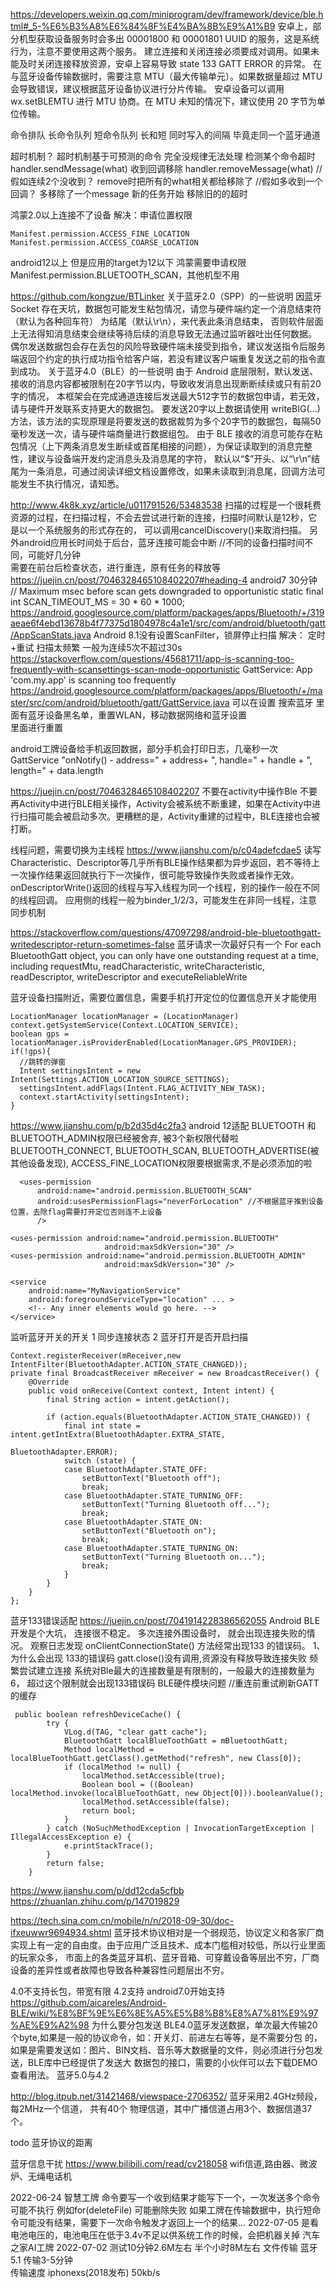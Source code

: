


https://developers.weixin.qq.com/miniprogram/dev/framework/device/ble.html#_5-%E6%B3%A8%E6%84%8F%E4%BA%8B%E9%A1%B9
安卓上，部分机型获取设备服务时会多出 00001800 和 00001801 UUID 的服务，这是系统行为，注意不要使用这两个服务。
建立连接和关闭连接必须要成对调用。如果未能及时关闭连接释放资源，安卓上容易导致 state 133 GATT ERROR 的异常。
在与蓝牙设备传输数据时，需要注意 MTU（最大传输单元）。如果数据量超过 MTU 会导致错误，建议根据蓝牙设备协议进行分片传输。
安卓设备可以调用 wx.setBLEMTU 进行 MTU 协商。在 MTU 未知的情况下，建议使用 20 字节为单位传输。


命令排队
长命令队列
短命令队列
长和短 同时写入的间隔   毕竟走同一个蓝牙通道


超时机制？   超时机制基于可预测的命令   完全没规律无法处理
检测某个命令超时 handler.sendMessage(what)
收到回调移除  handler.removeMessage(what)
//假如连续2个没收到？   remove时把所有的what相关都给移除了
//假如多收到一个回调？  多移除了一个message 
新的任务开始 移除旧的的超时


鸿蒙2.0以上连接不了设备
解决：申请位置权限
```  
Manifest.permission.ACCESS_FINE_LOCATION
Manifest.permission.ACCESS_COARSE_LOCATION
```
android12以上  但是应用的target为12以下
鸿蒙需要申请权限Manifest.permission.BLUETOOTH_SCAN，其他机型不用


https://github.com/kongzue/BTLinker
关于蓝牙2.0（SPP）的一些说明
因蓝牙 Socket 存在天坑，数据包可能发生粘包情况，请您与硬件端约定一个消息结束符（默认为各种回车符） 为结尾（默认\r\n），来代表此条消息结束，
否则软件层面上无法得知消息结束会继续等待后续的消息导致无法通过监听器吐出任何数据。
偶尔发送数据包会存在丢包的风险导致硬件端未接受到指令，建议发送指令后服务端返回个约定的执行成功指令给客户端，若没有建议客户端重复发送之前的指令直到成功。
关于蓝牙4.0（BLE）的一些说明
由于 Android 底层限制，默认发送、接收的消息内容都被限制在20字节以内，导致收发消息出现断断续续或只有前20字的情况，
本框架会在完成通道连接后发送最大512字节的数据包申请，若无效，请与硬件开发联系支持更大的数据包。
要发送20字以上数据请使用 writeBIG(...) 方法，该方法的实现原理是将要发送的数据裁剪为多个20字节的数据包，每隔50毫秒发送一次，请与硬件端商量进行数据组包。
由于 BLE 接收的消息可能存在粘包情况（上下两条消息发生断续或首尾相接的问题），为保证读取到的消息完整性，建议与设备端开发约定消息头及消息尾的字符，
默认以“$”开头、以“\r\n”结尾为一条消息，可通过阅读详细文档设置修改，如果未读取到消息尾，回调方法可能发生不执行情况，请知悉。


http://www.4k8k.xyz/article/u011791526/53483538
扫描的过程是一个很耗费资源的过程，在扫描过程，不会去尝试进行新的连接，扫描时间默认是12秒，它是以一个系统服务的形式存在的，
可以调用cancelDiscovery()来取消扫描。
另外android应用长时间处于后台，蓝牙连接可能会中断   //不同的设备扫描时间不同，可能好几分钟  
需要在前台后检查状态，进行重连，原有任务的释放等
https://juejin.cn/post/7046328465108402207#heading-4
android7 30分钟  
// Maximum msec before scan gets downgraded to opportunistic
static final int SCAN_TIMEOUT_MS = 30 * 60 * 1000;  https://android.googlesource.com/platform/packages/apps/Bluetooth/+/319aeae6f4ebd13678b4f77375d1804978c4a1e1/src/com/android/bluetooth/gatt/AppScanStats.java
Android 8.1没有设置ScanFilter，锁屏停止扫描
解决：
定时+重试
扫描太频繁 一般为连续5次不超过30s  https://stackoverflow.com/questions/45681711/app-is-scanning-too-frequently-with-scansettings-scan-mode-opportunistic
GattService: App 'com.my.app' is scanning too frequently
https://android.googlesource.com/platform/packages/apps/Bluetooth/+/master/src/com/android/bluetooth/gatt/GattService.java
可以在设置 搜索蓝牙  里面有蓝牙设备黑名单，重置WLAN，移动数据网络和蓝牙设置   
里面进行重置


android工牌设备给手机返回数据，部分手机会打印日志，几毫秒一次
GattService "onNotify() - address=" + address+ ", handle=" + handle + ", length=" + data.length

https://juejin.cn/post/7046328465108402207
不要在activity中操作Ble
不要再Activity中进行BLE相关操作，Activity会被系统不断重建，如果在Activity中进行扫描可能会被启动多次。更糟糕的是，Activity重建的过程中，BLE连接也会被打断。


线程问题，需要切换为主线程  https://www.jianshu.com/p/c04adefcdae5
读写Characteristic、Descriptor等几乎所有BLE操作结果都为异步返回，若不等待上一次操作结果返回就执行下一次操作，很可能导致操作失败或者操作无效。
onDescriptorWrite()返回的线程与写入线程为同一个线程，别的操作一般在不同的线程回调。
应用侧的线程一般为binder_1/2/3，可能发生在非同一线程，注意同步机制


https://stackoverflow.com/questions/47097298/android-ble-bluetoothgatt-writedescriptor-return-sometimes-false
蓝牙请求一次最好只有一个
For each BluetoothGatt object, you can only have one outstanding request at a time, including requestMtu, 
readCharacteristic, writeCharacteristic, readDescriptor, writeDescriptor and executeReliableWrite


蓝牙设备扫描附近，需要位置信息，需要手机打开定位的位置信息开关才能使用
```
LocationManager locationManager = (LocationManager) context.getSystemService(Context.LOCATION_SERVICE);
boolean gps = locationManager.isProviderEnabled(LocationManager.GPS_PROVIDER);
if(!gps){
  //跳转的弹窗
  Intent settingsIntent = new Intent(Settings.ACTION_LOCATION_SOURCE_SETTINGS);
  settingsIntent.addFlags(Intent.FLAG_ACTIVITY_NEW_TASK);
  context.startActivity(settingsIntent);
}
```
https://www.jianshu.com/p/b2d35d4c2fa3
android 12适配
BLUETOOTH 和 BLUETOOTH_ADMIN权限已经被舍弃,
被3个新权限代替啦BLUETOOTH_CONNECT, BLUETOOTH_SCAN, BLUETOOTH_ADVERTISE(被其他设备发现),
ACCESS_FINE_LOCATION权限要根据需求,不是必须添加的啦
```
  <uses-permission
      android:name="android.permission.BLUETOOTH_SCAN"
      android:usesPermissionFlags="neverForLocation" //不根据蓝牙推到设备位置，去除flag需要打开定位否则连不上设备
      />
```
```
<uses-permission android:name="android.permission.BLUETOOTH"
                     android:maxSdkVersion="30" />
<uses-permission android:name="android.permission.BLUETOOTH_ADMIN"
                     android:maxSdkVersion="30" />

<service
    android:name="MyNavigationService"
    android:foregroundServiceType="location" ... >
    <!-- Any inner elements would go here. -->
</service>                     
```


监听蓝牙开关的开关
1 同步连接状态
2 蓝牙打开是否开启扫描
```
Context.registerReceiver(mReceiver,new IntentFilter(BluetoothAdapter.ACTION_STATE_CHANGED));
private final BroadcastReceiver mReceiver = new BroadcastReceiver() {
    @Override
    public void onReceive(Context context, Intent intent) {
        final String action = intent.getAction();

        if (action.equals(BluetoothAdapter.ACTION_STATE_CHANGED)) {
            final int state = intent.getIntExtra(BluetoothAdapter.EXTRA_STATE,
                                                 BluetoothAdapter.ERROR);
            switch (state) {
            case BluetoothAdapter.STATE_OFF:
                setButtonText("Bluetooth off");
                break;
            case BluetoothAdapter.STATE_TURNING_OFF:
                setButtonText("Turning Bluetooth off...");
                break;
            case BluetoothAdapter.STATE_ON:
                setButtonText("Bluetooth on");
                break;
            case BluetoothAdapter.STATE_TURNING_ON:
                setButtonText("Turning Bluetooth on...");
                break;
            }
        }
    }
};
```

蓝牙133错误适配  https://juejin.cn/post/7041914228386562055
Android BLE开发是个大坑， 连接很不稳定。 多次连接外围设备时， 就会出现连接失败的情况。
观察日志发现 onClientConnectionState() 方法经常出现133 的错误码。
1、 为什么会出现 133的错误码
gatt.close()没有调用,资源没有释放导致连接失败
频繁尝试建立连接
系统对Ble最大的连接数量是有限制的，一般最大的连接数量为6， 超过这个限制就会出现133错误码
BLE硬件模块问题
//重连前重试刷新GATT的缓存
```
 public boolean refreshDeviceCache() {
        try {
            VLog.d(TAG, "clear gatt cache");
            BluetoothGatt localBlueToothGatt = mBluetoothGatt;
            Method localMethod = localBlueToothGatt.getClass().getMethod("refresh", new Class[0]);
            if (localMethod != null) {
                localMethod.setAccessible(true);
                Boolean bool = ((Boolean) localMethod.invoke(localBlueToothGatt, new Object[0])).booleanValue();
                localMethod.setAccessible(false);
                return bool;
            }
        } catch (NoSuchMethodException | InvocationTargetException | IllegalAccessException e) {
            e.printStackTrace();
        }
        return false;
    }
```



https://www.jianshu.com/p/dd12cda5cfbb
https://zhuanlan.zhihu.com/p/147019829

https://tech.sina.com.cn/mobile/n/n/2018-09-30/doc-ifxeuwwr9694934.shtml
蓝牙技术协议相对是一个弱规范，协议定义和各家厂商实现上有一定的自由度。由于应用广泛且技术、成本门槛相对较低，所以行业里面的玩家众多，
市面上的各类蓝牙耳机、蓝牙音箱、可穿戴设备等层出不穷，厂商设备的差异性或者故障也导致各种兼容性问题层出不穷。

4.0不支持长包，带宽有限
4.2支持  android7.0开始支持
https://github.com/aicareles/Android-BLE/wiki/%E8%BF%9E%E6%8E%A5%E5%B8%B8%E8%A7%81%E9%97%AE%E9%A2%98
为什么要分包发送
BLE4.0蓝牙发送数据，单次最大传输20个byte,如果是一般的协议命令，如：开关灯、前进左右等等，是不需要分包
的，如果是需要发送如：图片、BIN文档、音乐等大数据量的文件，则必须进行分包发送，BLE库中已经提供了发送大
数据包的接口，需要的小伙伴可以去下载DEMO查看用法。
蓝牙5.0与4.2


http://blog.itpub.net/31421468/viewspace-2706352/
蓝牙采用2.4GHz频段，每2MHz一个信道， 共有40个 物理信道，其中广播信道占用3个、数据信道37个。

todo 蓝牙协议的距离

蓝牙信息干扰 https://www.bilibili.com/read/cv218058
wifi信道,路由器、微波炉、无绳电话机

2022-06-24
智慧工牌
命令要写一个收到结果才能写下一个，一次发送多个命令可能不执行 例如for(deleteFile) 可能删除失败
如果工牌在传输数据中，执行短命令可能没有结果，需要下一次命令触发才返回上一个的结果...
2022-07-05
是看电池电压的，电池电压在低于3.4v不足以供系统工作的时候，会把机器关掉
汽车之家AI工牌  2022-07-02
测试10分钟2.6M左右
半个小时8M左右
文件传输
 蓝牙5.1  传输3-5分钟  
 传输速度 iphonexs(2018发布) 50kb/s  